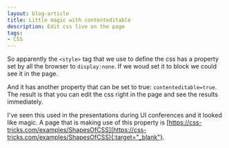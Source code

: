```yaml
---
layout: blog-article
title: Little magic with contenteditable
description: Edit css live on the page
tags:
- CSS
---
```


So apparently the ```<style>``` tag that we use to define the css has a property set by all the browser to ```display:none```. If we woud set it to block we could see it in the page. 

And it has another property that can be set to true: ```contenteditable=true```. The result is that you can edit the css right in the page and see the results immediately. 

I've seen this used in the presentations during UI conferences and it looked like magic. A page that is making use of this property is [https://css-tricks.com/examples/ShapesOfCSS](https://css-tricks.com/examples/ShapesOfCSS){:target="_blank"}. 